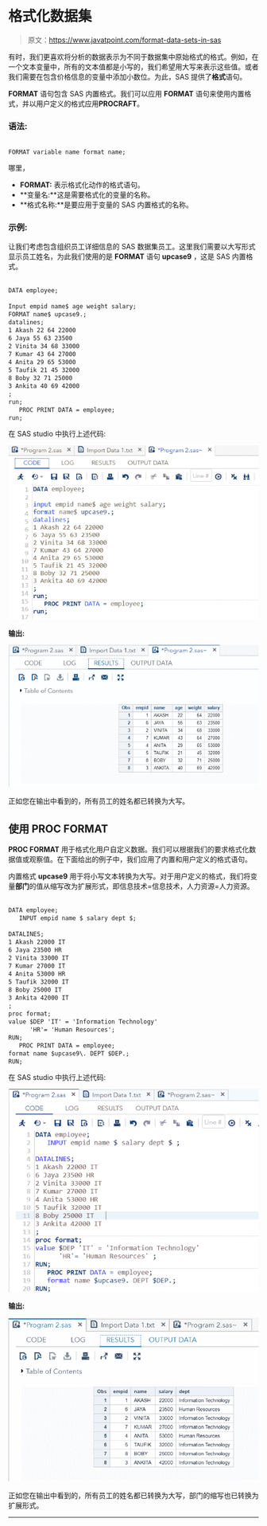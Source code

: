 # 格式化数据集

> 原文：<https://www.javatpoint.com/format-data-sets-in-sas>

有时，我们更喜欢将分析的数据表示为不同于数据集中原始格式的格式。例如，在一个文本变量中，所有的文本值都是小写的，我们希望用大写来表示这些值。或者我们需要在包含价格信息的变量中添加小数位。为此，SAS 提供了**格式**语句。

**FORMAT** 语句包含 SAS 内置格式。我们可以应用 **FORMAT** 语句来使用内置格式，并以用户定义的格式应用**PROCRAFT**。

### 语法:

```

FORMAT variable name format name;

```

哪里，

*   **FORMAT:** 表示格式化动作的格式语句。
*   **变量名:**这是需要格式化的变量的名称。
*   **格式名称:**是要应用于变量的 SAS 内置格式的名称。

### 示例:

让我们考虑包含组织员工详细信息的 SAS 数据集员工。这里我们需要以大写形式显示员工姓名，为此我们使用的是 **FORMAT** 语句 **upcase9** ，这是 SAS 内置格式。

```

DATA employee; 

Input empid name$ age weight salary;
FORMAT name$ upcase9.;
datalines;  
1 Akash 22 64 22000
6 Jaya 55 63 23500
2 Vinita 34 68 33000
7 Kumar 43 64 27000  
4 Anita 29 65 53000
5 Taufik 21 45 32000  
8 Boby 32 71 25000
3 Ankita 40 69 42000  
;  
run;
   PROC PRINT DATA = employee; 
run;

```

在 SAS studio 中执行上述代码:

![Format Data Sets](img/709adc6150ec4a02c371d372c7a603bd.png)

**输出:**

![Format Data Sets](img/c4adf2c482b96f9c20919017d0ae9e50.png)

正如您在输出中看到的，所有员工的姓名都已转换为大写。

## 使用 PROC FORMAT

**PROC FORMAT** 用于格式化用户自定义数据。我们可以根据我们的要求格式化数据值或观察值。在下面给出的例子中，我们应用了内置和用户定义的格式语句。

内置格式 **upcase9** 用于将小写文本转换为大写。对于用户定义的格式，我们将变量**部门**的值从缩写改为扩展形式，即信息技术=信息技术，人力资源=人力资源。

```

DATA employee; 
   INPUT empid name $ salary dept $; 

DATALINES; 
1 Akash 22000 IT
6 Jaya 23500 HR  
2 Vinita 33000 IT  
7 Kumar 27000 IT 
4 Anita 53000 HR  
5 Taufik 32000 IT  
8 Boby 25000 IT   
3 Ankita 42000 IT 
;
proc format;
value $DEP 'IT' = 'Information Technology'
      'HR'= 'Human Resources';
RUN;
   PROC PRINT DATA = employee; 
format name $upcase9\. DEPT $DEP.; 
RUN;

```

在 SAS studio 中执行上述代码:

![Format Data Sets](img/3ee9b6ddf15a71db551c5dc02ff8f115.png)

**输出:**

![Format Data Sets](img/1039a1be4fdb13aaf08ce2f0a2c01714.png)

正如您在输出中看到的，所有员工的姓名都已转换为大写，部门的缩写也已转换为扩展形式。

* * *